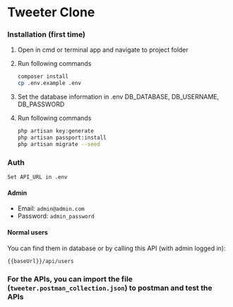 # Tweeter Clone


### Installation (first time)

1. Open in cmd or terminal app and navigate to project folder
2. Run following commands

    ```bash
    composer install
    cp .env.example .env
    ```

3. Set the database information in .env
   DB_DATABASE, DB_USERNAME, DB_PASSWORD

4. Run following commands

    ```bash
    php artisan key:generate
    php artisan passport:install
    php artisan migrate --seed
    ```

### Auth
    Set API_URL in .env
#### Admin
- Email: `admin@admin.com`
- Password: `admin_password`

#### Normal users
You can find them in database or by calling this API (with admin logged in):
```bash
{{baseUrl}}/api/users
```

### For the APIs, you can import the file (`tweeter.postman_collection.json`) to postman and test the APIs
